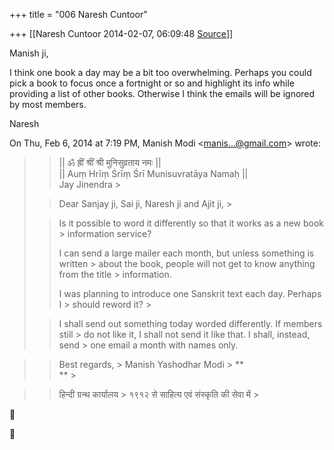 +++
title = "006 Naresh Cuntoor"

+++
[[Naresh Cuntoor	2014-02-07, 06:09:48 [Source](https://groups.google.com/g/samskrita/c/aSVD9sr1BIo)]]



Manish ji,  
  

I think one book a day may be a bit too overwhelming. Perhaps you could pick a book to focus once a fortnight or so and highlight its info while providing a list of other books. Otherwise I think the emails will be ignored by most members.  

  

Naresh  

  

On Thu, Feb 6, 2014 at 7:19 PM, Manish Modi \<[manis...@gmail.com]()\> wrote:  

> 
> >   
> > 
> >   
> > 
> > 
> > 
> > 
> > 
> > 
> > \|\| ॐ ह्रीं श्रीं श्री मुनिसुव्रताय नमः \|\|  
> > \|\| Auṃ Hrīṃ Śrīṃ Śrī Munisuvratāya Namaḥ \|\|  
> > Jay Jinendra >
> 
> >   
> > 
> > 
> > 
> > 
> > 
> > Dear Sanjay ji, Sai ji, Naresh ji and Ajit ji, >
>   
> > Is it possible to word it differently so that it works as a new book > information service?
> >   
> > I can send a large mailer each month, but unless something is written > about the book, people will not get to know anything from the title > information.
> >   
> > I was planning to introduce one Sanskrit text each day. Perhaps I > should reword it? >
>   
> > I shall send out something today worded differently. If members still > do not like it, I shall not send it like that. I shall, instead, send > one email a month with names only.
> > 
> > 
> > 
> > 

> 
> > 
> > 
> > 
> > 
> >   
> > Best regards, >
> Manish Yashodhar Modi >
> **  
> ** >
> 
> > 
> > 
> > 
> > 

> 
> > 
> > 
> > 
> > हिन्दी ग्रन्थ कार्यालय >
> १९१२ से साहित्य एवं संस्कृति की सेवा में >
> 
> > 
> > 
> > 





